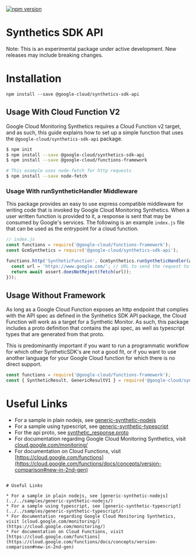 [![npm version](https://img.shields.io/npm/v/@google-cloud/synthetics-sdk-api.svg)](https://www.npmjs.com/package/@google-cloud/synthetics-sdk-api)

# Synthetics SDK API

Note: This is an experimental package under active development. New releases may include breaking changes.

# Installation

```
npm install --save @google-cloud/synthetics-sdk-api
```

## Usage With Cloud Function V2

Google Cloud Monitoring Synthetics requires a Cloud Function v2 target, and as such, this guide explains how to set up a simple function that uses the `@google-cloud/synthetics-sdk-api` package. 

```bash
$ npm init
$ npm install --save @google-cloud/synthetics-sdk-api
$ npm install --save @google-cloud/functions-framework

# This example uses node-fetch for http requests
$ npm install --save node-fetch
```

### Usage With runSyntheticHandler Middleware

This package provides an easy to use express compatible middleware for writing code that is invoked by Google Cloud Monitoring Synthetics. When a user written function is provided to it, a response is sent that may be consumed by Google's services. The following is an example `index.js` file that can be used as the entrypoint for a cloud function.

```javascript
// index.js
const functions = require('@google-cloud/functions-framework');
const GcmSynthetics = require('@google-cloud/synthetics-sdk-api');

functions.http('SyntheticFunction', GcmSynthetics.runSyntheticHandler(async () => {
  const url = 'https://www.google.com/'; // URL to send the request to
  return await assert.doesNotReject(fetch(url));
}));
```

## Usage Without Framework

As long as a Google Cloud Function exposes an http endpoint that complies with the API spec as defined in the Synthetics SDK API package, the Cloud Function will work as a target for a Synthetic Monitor. As such, this package includes a proto definition that contains the api spec, as well as typescript types that are generated from that proto.

This is predominantly important if you want to run a programmatic workflow for which other SyntheticSDK's are not a good fit, or if you want to use another language for your Google Cloud function for which there is no direct support.

```typescript
const functions = require('@google-cloud/functions-framework');
const { SyntheticResult, GenericResultV1 } = require('@google-cloud/synthetics-sdk-api');
```

# Useful Links

* For a sample in plain nodejs, see [generic-synthetic-nodejs](../../samples/generic-synthetic-nodejs/)
* For a sample using typescript, see [generic-synthetic-typescript](../../samples/generic-synthetic-typescript/)
* For the api proto, see [synthetic_response.proto](./proto/synthetic_response.proto)
* For documentation regarding Google Cloud Monitoring Synthetics, visit [cloud.google.com/monitoring/](https://cloud.google.com/monitoring/)
* For documentation on Cloud Functions, visit [https://cloud.google.com/functions](https://cloud.google.com/functions/docs/concepts/version-comparison#new-in-2nd-gen)
```

# Useful Links

* For a sample in plain nodejs, see [generic-synthetic-nodejs](../../samples/generic-synthetic-nodejs/)
* For a sample using typescript, see [generic-synthetic-typescript](../../samples/generic-synthetic-typescript/)
* For documentation regarding Google Cloud Monitoring Synthetics, visit [cloud.google.com/monitoring/](https://cloud.google.com/monitoring/)
* For documentation on Cloud Functions, visit [https://cloud.google.com/functions](https://cloud.google.com/functions/docs/concepts/version-comparison#new-in-2nd-gen)